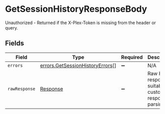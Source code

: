 # GetSessionHistoryResponseBody

Unauthorized - Returned if the X-Plex-Token is missing from the header or query.


## Fields

| Field                                                                              | Type                                                                               | Required                                                                           | Description                                                                        |
| ---------------------------------------------------------------------------------- | ---------------------------------------------------------------------------------- | ---------------------------------------------------------------------------------- | ---------------------------------------------------------------------------------- |
| `errors`                                                                           | [errors.GetSessionHistoryErrors](../../models/errors/getsessionhistoryerrors.md)[] | :heavy_minus_sign:                                                                 | N/A                                                                                |
| `rawResponse`                                                                      | [Response](https://developer.mozilla.org/en-US/docs/Web/API/Response)              | :heavy_minus_sign:                                                                 | Raw HTTP response; suitable for custom response parsing                            |